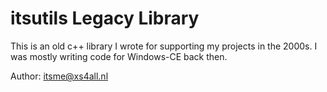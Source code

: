 itsutils Legacy Library
=======================

This is an old c++ library I wrote for supporting my projects in the 2000s.
I was mostly writing code for Windows-CE back then.


Author: itsme@xs4all.nl

